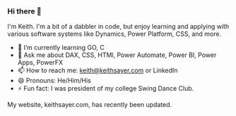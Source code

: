 ### Hi there 👋

I'm Keith. I'm a bit of a dabbler in code, but enjoy learning and applying with various software systems like Dynamics, Power Platform, CSS, and more.

- 🌱 I’m currently learning GO, C
- 💬 Ask me about DAX, CSS, HTMl, Power Automate, Power BI, Power Apps, PowerFX
- 📫 How to reach me: keith@keithsayer.com or LinkedIn
- 😄 Pronouns: He/Him/His
- ⚡ Fun fact: I was president of my college Swing Dance Club.

My website, keithsayer.com, has recently been updated.
